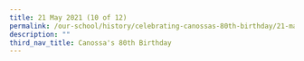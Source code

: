 ```yaml
---
title: 21 May 2021 (10 of 12)
permalink: /our-school/history/celebrating-canossas-80th-birthday/21-may-2021-10-of-12
description: ""
third_nav_title: Canossa's 80th Birthday
---
```

